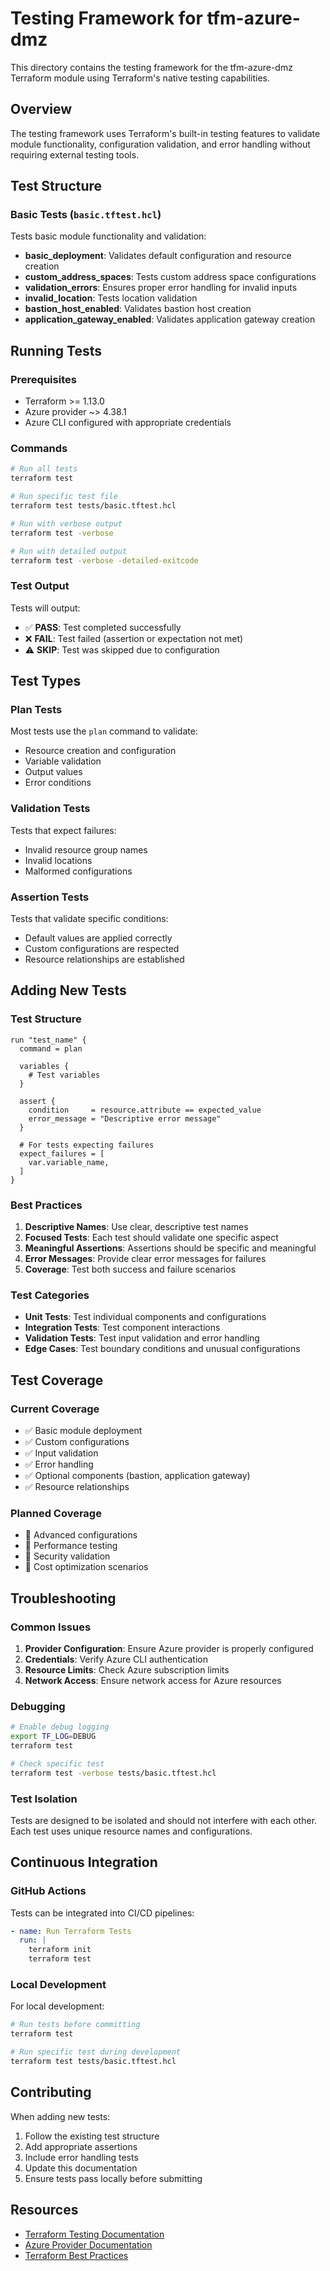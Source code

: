 # Testing Framework for tfm-azure-dmz

This directory contains the testing framework for the tfm-azure-dmz Terraform module using Terraform's native testing capabilities.

## Overview

The testing framework uses Terraform's built-in testing features to validate module functionality, configuration validation, and error handling without requiring external testing tools.

## Test Structure

### Basic Tests (`basic.tftest.hcl`)

Tests basic module functionality and validation:

- **basic_deployment**: Validates default configuration and resource creation
- **custom_address_spaces**: Tests custom address space configurations
- **validation_errors**: Ensures proper error handling for invalid inputs
- **invalid_location**: Tests location validation
- **bastion_host_enabled**: Validates bastion host creation
- **application_gateway_enabled**: Validates application gateway creation

## Running Tests

### Prerequisites

- Terraform >= 1.13.0
- Azure provider ~> 4.38.1
- Azure CLI configured with appropriate credentials

### Commands

```bash
# Run all tests
terraform test

# Run specific test file
terraform test tests/basic.tftest.hcl

# Run with verbose output
terraform test -verbose

# Run with detailed output
terraform test -verbose -detailed-exitcode
```

### Test Output

Tests will output:
- ✅ **PASS**: Test completed successfully
- ❌ **FAIL**: Test failed (assertion or expectation not met)
- ⚠️ **SKIP**: Test was skipped due to configuration

## Test Types

### Plan Tests

Most tests use the `plan` command to validate:
- Resource creation and configuration
- Variable validation
- Output values
- Error conditions

### Validation Tests

Tests that expect failures:
- Invalid resource group names
- Invalid locations
- Malformed configurations

### Assertion Tests

Tests that validate specific conditions:
- Default values are applied correctly
- Custom configurations are respected
- Resource relationships are established

## Adding New Tests

### Test Structure

```hcl
run "test_name" {
  command = plan

  variables {
    # Test variables
  }

  assert {
    condition     = resource.attribute == expected_value
    error_message = "Descriptive error message"
  }

  # For tests expecting failures
  expect_failures = [
    var.variable_name,
  ]
}
```

### Best Practices

1. **Descriptive Names**: Use clear, descriptive test names
2. **Focused Tests**: Each test should validate one specific aspect
3. **Meaningful Assertions**: Assertions should be specific and meaningful
4. **Error Messages**: Provide clear error messages for failures
5. **Coverage**: Test both success and failure scenarios

### Test Categories

- **Unit Tests**: Test individual components and configurations
- **Integration Tests**: Test component interactions
- **Validation Tests**: Test input validation and error handling
- **Edge Cases**: Test boundary conditions and unusual configurations

## Test Coverage

### Current Coverage

- ✅ Basic module deployment
- ✅ Custom configurations
- ✅ Input validation
- ✅ Error handling
- ✅ Optional components (bastion, application gateway)
- ✅ Resource relationships

### Planned Coverage

- 🔄 Advanced configurations
- 🔄 Performance testing
- 🔄 Security validation
- 🔄 Cost optimization scenarios

## Troubleshooting

### Common Issues

1. **Provider Configuration**: Ensure Azure provider is properly configured
2. **Credentials**: Verify Azure CLI authentication
3. **Resource Limits**: Check Azure subscription limits
4. **Network Access**: Ensure network access for Azure resources

### Debugging

```bash
# Enable debug logging
export TF_LOG=DEBUG
terraform test

# Check specific test
terraform test -verbose tests/basic.tftest.hcl
```

### Test Isolation

Tests are designed to be isolated and should not interfere with each other. Each test uses unique resource names and configurations.

## Continuous Integration

### GitHub Actions

Tests can be integrated into CI/CD pipelines:

```yaml
- name: Run Terraform Tests
  run: |
    terraform init
    terraform test
```

### Local Development

For local development:

```bash
# Run tests before committing
terraform test

# Run specific test during development
terraform test tests/basic.tftest.hcl
```

## Contributing

When adding new tests:

1. Follow the existing test structure
2. Add appropriate assertions
3. Include error handling tests
4. Update this documentation
5. Ensure tests pass locally before submitting

## Resources

- [Terraform Testing Documentation](https://developer.hashicorp.com/terraform/language/tests)
- [Azure Provider Documentation](https://registry.terraform.io/providers/hashicorp/azurerm/latest/docs)
- [Terraform Best Practices](https://developer.hashicorp.com/terraform/language/best-practices) 